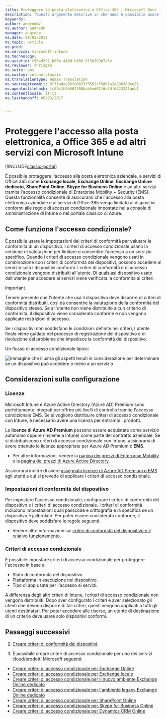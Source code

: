 ```yaml
---
title: Proteggere la posta elettronica e Office 365 | Microsoft Docs
description: "Questo argomento descrive in che modo è possibile usare l&quot;accesso condizionale per consentire solo ai dispositivi conformi di accedere alla posta elettronica e ai dati aziendali in SharePoint Online e altri servizi."
keywords: 
author: andredm7
ms.author: andredm
manager: angrobe
ms.date: 01/03/2017
ms.topic: article
ms.prod: 
ms.service: microsoft-intune
ms.technology: 
ms.assetid: c564d292-b83b-440d-bf08-3f5b299b7a5e
ms.reviewer: chrisgre
ms.suite: ems
ms.custom: intune-classic
ms.translationtype: Human Translation
ms.sourcegitcommit: 9ff1adae93fe6873f5551cf58b1a2e89638dee85
ms.openlocfilehash: fc89c1b5b502f00bab5ed02f6e7df6422241aeb1
ms.contentlocale: it-it
ms.lasthandoff: 05/23/2017


---
```


# <a name="protect-access-to-email-office-365-and-other-services-with-microsoft-intune"></a>Proteggere l'accesso alla posta elettronica, a Office 365 e ad altri servizi con Microsoft Intune

[!INCLUDE[classic-portal](../includes/classic-portal.md)]

È possibile proteggere l'accesso alla posta elettronica aziendale, a servizi di Office 365 come **Exchange locale**, **Exchange Online**, **Exchange Online dedicato**, **SharePoint Online**, **Skype for Business Online** e ad altri servizi tramite l'accesso condizionale di Enterprise Mobility + Security (EMS). Questa funzionalità consente di assicurarsi che l'accesso alla posta elettronica aziendale e ai servizi di Office 365 venga limitato ai dispositivi conformi alle regole di accesso condizionale impostate nella console di amministrazione di Intune o nel portale classico di Azure.
## <a name="how-does-conditional-access-work"></a>Come funziona l'accesso condizionale?
È possibile usare le impostazioni dei criteri di conformità per valutare la conformità di un dispositivo. I criteri di accesso condizionale usano la versione di valutazione per limitare o consentire l'accesso a un servizio specifico. Quando i criteri di accesso condizionale vengono usati in combinazione con i criteri di conformità dei dispositivi, possono accedere al servizio solo i dispositivi conformi. I criteri di conformità e di accesso condizionale vengono distribuiti all'utente. Di qualsiasi dispositivo usato dall'utente per accedere ai servizi viene verificata la conformità ai criteri.

> [!IMPORTANT]
> Tenere presente che l'utente che usa il dispositivo deve disporre di criteri di conformità distribuiti, così da consentire la valutazione della conformità del dispositivo stesso.
> Se all'utente non viene distribuito alcun criterio di conformità, il dispositivo viene considerato conforme e non vengono applicate restrizioni di accesso.

Se i dispositivi non soddisfano le condizioni definite nei criteri, l'utente finale viene guidato nel processo di registrazione del dispositivo e di risoluzione del problema che impedisce la conformità del dispositivo.

Un flusso di accesso condizionale tipico:

![Immagine che illustra gli aspetti tenuti in considerazione per determinare se un dispositivo può accedere o meno a un servizio](../media/ConditionalAccess4.png)

## <a name="setup-considerations"></a>Considerazioni sulla configurazione

### <a name="licensing"></a>Licenze

Microsoft Intune e Azure Active Directory (Azure AD) Premium sono perfettamente integrati per offrire più livelli di controllo tramite l'accesso condizionale EMS. Se si vogliono distribuire criteri di accesso condizionale con Intune, è necessario avere una licenza per entrambi i prodotti.

Le **licenze di Azure AD Premium** possono essere acquistate come servizio autonomo oppure (insieme a Intune) come parte del contratto aziendale. Se si distribuiscono criteri di accesso condizionale con Intune, assicurarsi di avere ottenuto le licenze appropriate per Azure AD Premium o **EMS**.

- Per altre informazioni, vedere la [pagina dei prezzi di Enterprise Mobility](https://www.microsoft.com/cloud-platform/enterprise-mobility-pricing) o la [pagina dei prezzi di Azure Active Directory](https://azure.microsoft.com/pricing/details/active-directory/).

Assicurarsi inoltre di avere [assegnato licenze di Azure AD Premium o EMS](/intune-classic/get-started/start-with-a-paid-subscription-to-microsoft-intune-step-4.md) agli utenti a cui si prevede di applicare i criteri di accesso condizionale.

### <a name="device-compliance-settings"></a>Impostazioni di conformità del dispositivo

Per impostare l'accesso condizionale, configurare i criteri di conformità del dispositivo e i criteri di accesso condizionale. I criteri di conformità includono impostazioni quali passcode e crittografia e la specifica se un dispositivo è jailbroken. Per poter essere considerato conforme, il dispositivo deve soddisfare le regole seguenti.

- Vedere altre informazioni sui [criteri di conformità del dispositivo e il relativo funzionamento](introduction-to-device-compliance-policies-in-microsoft-intune.md).

### <a name="conditional-access-policy"></a>Criteri di accesso condizionale

È possibile impostare criteri di accesso condizionale per proteggere l'accesso in base a:
- Stato di conformità del dispositivo.
- Piattaforma in esecuzione nel dispositivo.
- Tipo di app usate per l'accesso ai servizi.

A differenza degli altri criteri di Intune, i criteri di accesso condizionale non vengono distribuiti. Dopo aver configurato i criteri e aver selezionato gli utenti che devono disporre di tali criteri, questi vengono applicati a tutti gli utenti destinatari. Per poter accedere alle risorse, un utente di destinazione di un criterio deve usare solo dispositivi conformi.


## <a name="next-steps"></a>Passaggi successivi


2. [Creare criteri di conformità dei dispositivi](create-a-device-compliance-policy-in-microsoft-intune.md).

2.  È possibile creare criteri di accesso condizionale per uno dei servizi cloud/prodotti Microsoft seguenti:

  - [Creare criteri di accesso condizionale per Exchange Online](restrict-access-to-exchange-online-with-microsoft-intune.md)
  - [Creare criteri di accesso condizionale per Exchange locale](restrict-access-to-exchange-onpremises-with-microsoft-intune.md)
  - [Creare criteri di accesso condizionale per il nuovo ambiente Exchange Online dedicato](restrict-access-to-exchange-online-with-microsoft-intune.md)
  - [Creare criteri di accesso condizionale per l'ambiente legacy Exchange Online dedicato](restrict-access-to-exchange-onpremises-with-microsoft-intune.md)
  - [Creare criteri di accesso condizionale per SharePoint Online](restrict-access-to-sharepoint-online-with-microsoft-intune.md)
  - [Creare criteri di accesso condizionale per Skype for Business Online](restrict-access-to-skype-for-business-online-with-microsoft-intune.md)
  - [Creare criteri di accesso condizionale per Dynamics CRM Online](restrict-access-to-dynamics-crm-online-with-microsoft-intune.md)

